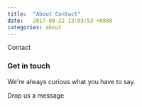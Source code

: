 ```yaml
---
title:  "About Contact"
date:   2017-08-22 13:03:53 +0800
categories: about
---
```

Contact

### Get in touch

We're always curious what you have to say.

Drop us a message